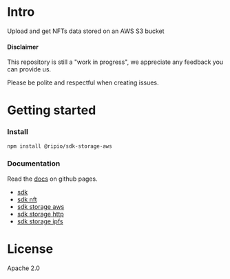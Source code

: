 # Intro

Upload and get NFTs data stored on an AWS S3 bucket

#### Disclaimer

This repository is still a "work in progress", we appreciate any feedback you can provide us.

Please be polite and respectful when creating issues.

# Getting started

### Install

```bash
npm install @ripio/sdk-storage-aws
```

### Documentation

Read the [docs](https://ripio.github.io/sdkjs) on github pages.

- [sdk](https://ripio.github.io/sdkjs/sdk)
- [sdk nft](https://ripio.github.io/sdkjs/sdk-nft)
- [sdk storage aws](https://ripio.github.io/sdkjs/sdk-storage-aws)
- [sdk storage http](https://ripio.github.io/sdkjs/sdk-storage-http)
- [sdk storage ipfs](https://ripio.github.io/sdkjs/sdk-storage-ipfs)
# License

Apache 2.0
